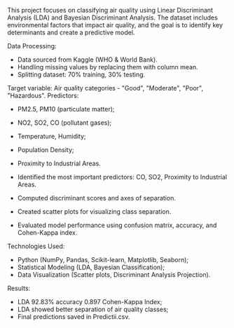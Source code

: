 This project focuses on classifying air quality using Linear Discriminant Analysis (LDA) and Bayesian Discriminant Analysis. The dataset includes environmental factors that impact air quality, and the goal is to identify key determinants and create a predictive model.

Data Processing:
- Data sourced from Kaggle (WHO & World Bank).
- Handling missing values by replacing them with column mean.
- Splitting dataset: 70% training, 30% testing.

Target variable: Air quality categories - "Good", "Moderate", "Poor", "Hazardous".
Predictors:
- PM2.5, PM10 (particulate matter);
- NO2, SO2, CO (pollutant gases);
- Temperature, Humidity;
- Population Density;
- Proximity to Industrial Areas.

- Identified the most important predictors: CO, SO2, Proximity to Industrial Areas.
- Computed discriminant scores and axes of separation.
- Created scatter plots for visualizing class separation.
- Evaluated model performance using confusion matrix, accuracy, and Cohen-Kappa index.

Technologies Used:
- Python (NumPy, Pandas, Scikit-learn, Matplotlib, Seaborn);
- Statistical Modeling (LDA, Bayesian Classification);
- Data Visualization (Scatter plots, Discriminant Analysis Projection).

Results:
- LDA	92.83% accuracy	0.897 Cohen-Kappa Index;
- LDA showed better separation of air quality classes;
- Final predictions saved in Predictii.csv.

